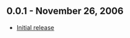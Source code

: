 0.0.1 - November 26, 2006
-------------------------
* [Initial release](http://github.com/potomak/thounds/commit/xxx)